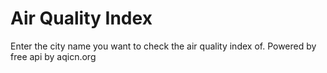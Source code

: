 # Air Quality Index

Enter the city name you want to check the air quality index of.
Powered by free api by aqicn.org
